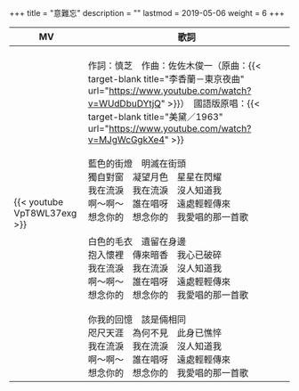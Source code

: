 +++
title = "意難忘"
description = ""
lastmod = 2019-05-06
weight = 6
+++

MV  | 歌詞  
--------------|-------
{{< youtube VpT8WL37exg >}}|<br/>作詞：慎芝　作曲：佐佐木俊一（原曲：{{< target-blank title="李香蘭－東京夜曲" url="https://www.youtube.com/watch?v=WUdDbuDYtjQ" >}}）　國語版原唱：{{< target-blank title="美黛／1963" url="https://www.youtube.com/watch?v=MJgWcGgkXe4" >}}<br/><br/>藍色的街燈　明滅在街頭<br/>獨自對窗　凝望月色　星星在閃耀<br/>我在流淚　我在流淚　沒人知道我<br/>啊～啊～　誰在唱呀　遠處輕輕傳來<br/>想念你的　想念你的　我愛唱的那一首歌<br/><br/>白色的毛衣　遺留在身邊<br/>抱入懷裡　傳來暗香　我心已破碎<br/>我在流淚　我在流淚　沒人知道我<br/>啊～啊～　誰在唱呀　遠處輕輕傳來<br/>想念你的　想念你的　我愛唱的那一首歌<br/><br/>你我的回憶　該是倆相同<br/>咫尺天涯　為何不見　此身已憔悴<br/>我在流淚　我在流淚　沒人知道我<br/>啊～啊～　誰在唱呀　遠處輕輕傳來<br/>想念你的　想念你的　我愛唱的那一首歌